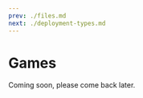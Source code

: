 ```yaml
---
prev: ./files.md
next: ./deployment-types.md
---
```


# Games

Coming soon, please come back later.
